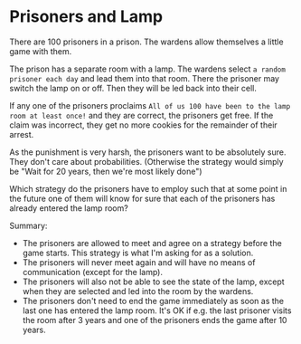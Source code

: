 # Prisoners and Lamp

There are 100 prisoners in a prison. The wardens allow themselves a little game with them.

The prison has a separate room with a lamp. The wardens select `a random prisoner each day` and lead them into that room. There the prisoner may switch the lamp on or off. Then they will be led back into their cell.

If any one of the prisoners proclaims `All of us 100 have been to the lamp room at least once!` and they are correct, the prisoners get free. If the claim was incorrect, they get no more cookies for the remainder of their arrest.

As the punishment is very harsh, the prisoners want to be absolutely sure. They don't care about probabilities. (Otherwise the strategy would simply be "Wait for 20 years, then we're most likely done")

Which strategy do the prisoners have to employ such that at some point in the future one of them will know for sure that each of the prisoners has already entered the lamp room?

Summary:
- The prisoners are allowed to meet and agree on a strategy before the game starts. This strategy is what I'm asking for as a solution.
- The prisoners will never meet again and will have no means of communication (except for the lamp).
- The prisoners will also not be able to see the state of the lamp, except when they are selected and led into the room by the wardens.
- The prisoners don't need to end the game immediately as soon as the last one has entered the lamp room. It's OK if e.g. the last prisoner visits the room after 3 years and one of the prisoners ends the game after 10 years.
